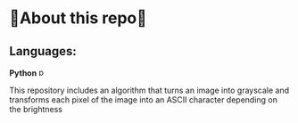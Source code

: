 # 🚨**About this repo**🚨

## Languages: 

**Python** <img src="https://upload.wikimedia.org/wikipedia/commons/thumb/c/c3/Python-logo-notext.svg/768px-Python-logo-notext.svg.png" alt="python_logo" width="15"/> 

This repository includes an algorithm that turns an image into grayscale and transforms each pixel of the image into an ASCII character depending on the brightness